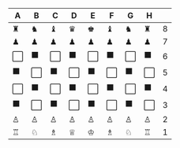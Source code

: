 | A | B | C | D | E | F | G | H |   |
| - | - | - | - | - | - | - | - | - |
| ♜ | ♞ | ♝ | ♛ | ♚ | ♝ | ♞ | ♜ | 8 |
| ♟ | ♟ | ♟ | ♟ | ♟ | ♟ | ♟ | ♟ | 7 |
| ⬜ | ⬛ | ⬜ | ⬛ | ⬜ | ⬛ | ⬜ | ⬛ | 6 |
| ⬛ | ⬜ | ⬛ | ⬜ | ⬛ | ⬜ | ⬛ | ⬜ | 5 |
| ⬜ | ⬛ | ⬜ | ⬛ | ⬜ | ⬛ | ⬜ | ⬛ | 4 |
| ⬛ | ⬜ | ⬛ | ⬜ | ⬛ | ⬜ | ⬛ | ⬜ | 3 |
| ♙ | ♙ | ♙ | ♙ | ♙ | ♙ | ♙ | ♙ | 2 |
| ♖ | ♘ | ♗ | ♕ | ♔ | ♗ | ♘ | ♖ | 1 |
